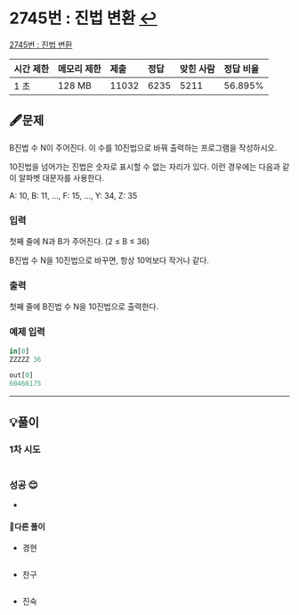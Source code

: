 # 2745번 : 진법 변환 [↩](../../acmicpc)

[2745번 : 진법 변환](https://www.acmicpc.net/problem/11005)

| 시간 제한 | 메모리 제한 | 제출  | 정답 | 맞힌 사람 | 정답 비율 |
| :-------- | :---------- | :---- | :--- | :-------- | :-------- |
| 1 초      | 128 MB      | 11032 | 6235 | 5211      | 56.895%   |

## 🖋️문제

B진법 수 N이 주어진다. 이 수를 10진법으로 바꿔 출력하는 프로그램을 작성하시오.

10진법을 넘어가는 진법은 숫자로 표시할 수 없는 자리가 있다. 이런 경우에는 다음과 같이 알파벳 대문자를 사용한다.

A: 10, B: 11, ..., F: 15, ..., Y: 34, Z: 35

### 입력

첫째 줄에 N과 B가 주어진다. (2 ≤ B ≤ 36)

B진법 수 N을 10진법으로 바꾸면, 항상 10억보다 작거나 같다.

### 출력

첫째 줄에 B진법 수 N을 10진법으로 출력한다.

### 예제 입력

```python
in[0]
ZZZZZ 36

out[0]
60466175
```

---

## 💡풀이
### 1차 시도

```python

```

### 성공 😊

* 

#### 🤝다른 풀이

* 경현

```java

```

* 찬구

```java

```

* 진숙

```java

```

